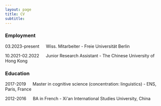 ```yaml
---
layout: page
title: CV
subtitle: 
---
```



### Employment
    
03.2023-present &emsp; Wiss. Mitarbeiter - Freie Universität Berlin
    
10.2021-02.2022 &emsp; Junior Research Assistant - The Chinese University of Hong Kong
  
### Education

2017-2019 &emsp; Master in cognitive science (concentration: linguistics) - ENS, Paris, France

2012-2016 &emsp; BA in French - Xi'an International Studies University, China
